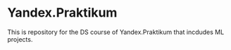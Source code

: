 # Yandex.Praktikum
This is repository for the DS course of Yandex.Praktikum that incdudes ML projects.
